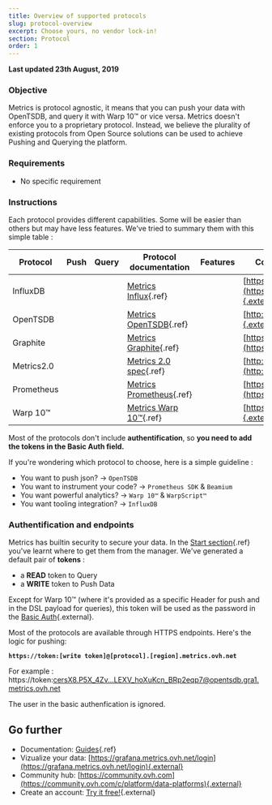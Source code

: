 ```yaml
---
title: Overview of supported protocols
slug: protocol-overview
excerpt: Choose yours, no vendor lock-in!
section: Protocol
order: 1
---
```


**Last updated 23th August, 2019**

### Objective

Metrics is protocol agnostic, it means that you can push your data with OpenTSDB, and query it with Warp 10™ or vice versa.
Metrics doesn't enforce you to a proprietary protocol. Instead, we believe the plurality of existing protocols from Open Source solutions can be used to achieve Pushing and Querying the platform.

### Requirements

- No specific requirement

### Instructions

Each protocol provides different capabilities. Some will be easier than others but may have less features. We've tried to summary them with this simple table :

| Protocol   | Push                         | Query                        | Protocol documentation                                            | Features                                                                          | Corresponding Open Source project                                                                   |
| ---------- | ---------------------------- | ---------------------------- | ----------------------------------------------------------------- | --------------------------------------------------------------------------------- | --------------------------------------------------------------------------------------------------- |
| InfluxDB   | <i class="fas fa-check"></i> | <i class="fas fa-check"></i> | [Metrics Influx](../protocol_influxdb/){.ref}       | <i class="fas fa-star"></i>                                                       | [https://docs.influxdata.com/influxdb/v1.7/](https://docs.influxdata.com/influxdb/v1.7/){.external} |
| OpenTSDB   | <i class="fas fa-check"></i> | <i class="fas fa-check"></i> | [Metrics OpenTSDB](../protocol_opentsdb/){.ref}     | <i class="fas fa-star"><i class="fas fa-star">                                    | [http://opentsdb.net/](http://opentsdb.net/){.external}                                             |
| Graphite   | <i class="fas fa-check"></i> | <i class="fas fa-check"></i> | [Metrics Graphite](../protocol_graphite/){.ref}     | <i class="fas fa-star"><i class="fas fa-star"></i>                                | [https://graphiteapp.org/](https://graphiteapp.org/){.external}                                     |
| Metrics2.0 | <i class="fas fa-check"></i> | <i class="fas fa-times"></i> | [Metrics 2.0 spec](../protocol_opentsdb/){.ref}     | <i class="fas fa-star"><i class="fas fa-star">                                    | [http://metrics20.org/](http://metrics20.org/){.external}                                           |
| Prometheus | <i class="fas fa-check"></i> | <i class="fas fa-check"></i> | [Metrics Prometheus](../protocol_prometheus/){.ref} | <i class="fas fa-star"></i><i class="fas fa-star"></i>                            | [https://prometheus.io/](https://prometheus.io/){.external}                                         |
| Warp 10™   | <i class="fas fa-check"></i> | <i class="fas fa-check"></i> | [Metrics Warp 10™](../protocol_warp10/){.ref}       | <i class="fas fa-star"></i><i class="fas fa-star"></i><i class="fas fa-star"></i> | [https://warp10.io/](https://warp10.io/){.external}                                                 |

Most of the protocols don't include **authentification**, so **you need to add the tokens in the Basic Auth field.**

If you're wondering which protocol to choose, here is a simple guideline :

- You want to push json? -> `OpenTSDB`
- You want to instrument your code? -> `Prometheus SDK` & `Beamium`
- You want powerful analytics? -> `Warp 10™` & `WarpScript™`
- You want tooling integration? ->  `InfluxDB`

### Authentification and endpoints

Metrics has builtin security to secure your data. In the [Start section](../metrics_order/){.ref} you've learnt where to get them from the manager. We've generated a default pair of **tokens** :

- a **READ** token to Query
- a **WRITE** token to Push Data

Except for Warp 10™ (where it's provided as a specific Header for push and in the DSL payload for queries), this token will be used as the password in the [Basic Auth](https://en.wikipedia.org/wiki/Basic_access_authentication){.external}.

Most of the protocols are available through HTTPS endpoints. Here's the logic for pushing:

**`https://token:[write token]@[protocol].[region].metrics.ovh.net`**

For example :  https://token:cersX8.P5X_4Zv...LEXV_hoXuKcn_BRp2eqp7@opentsdb.gra1.metrics.ovh.net

The user in the basic authenfication is ignored.

## Go further

- Documentation: [Guides](../product.fr-fr.md){.ref}
- Vizualize your data: [https://grafana.metrics.ovh.net/login](https://grafana.metrics.ovh.net/login){.external}
- Community hub: [https://community.ovh.com](https://community.ovh.com/c/platform/data-platforms){.external}
- Create an account: [Try it free!](https://www.ovh.com/fr/order/express/#/new/express/resume?products=~%28~%28planCode~%27metrics-free-trial~configuration~%28~%28label~%27region~values~%28~%27gra1%29%29%29~option~%28~%29~quantity~1~productId~%27metrics%29%29&paymentMeanRequired=0){.external}
